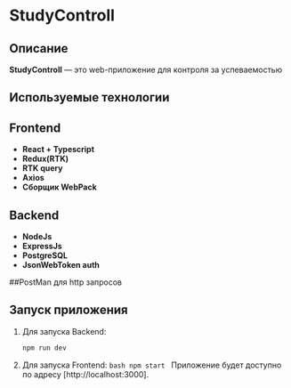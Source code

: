 # StudyControll

## Описание

**StudyControll** — это web-приложение для контроля за успеваемостью

## Используемые технологии

## Frontend

- **React + Typescript**
- **Redux(RTK)**
- **RTK query**
- **Axios**
- **Сборщик WebPack**

## Backend

- **NodeJs**
- **ExpressJs**
- **PostgreSQL**
- **JsonWebToken auth**

##PostMan для http запросов

## Запуск приложения

1. Для запуска Backend:

   ```bash
   npm run dev
   ```

2. Для запуска Frontend:
   `bash
    npm start
    `
   Приложение будет доступно по адресу [http://localhost:3000].
